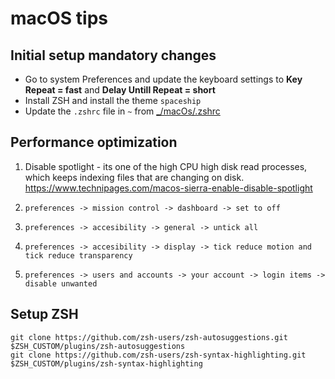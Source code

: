 # macOS tips


## Initial setup mandatory changes
 - Go to system Preferences and update the keyboard settings to **Key Repeat = fast** and **Delay Untill Repeat = short**
 - Install ZSH and install the theme `spaceship`
 - Update the `.zshrc` file in `~` from [_/macOs/.zshrc](https://github.com/kunalpanchal/_/blob/master/macOS/.zshrc)


## Performance optimization

1. Disable spotlight - its one of the high CPU high disk read processes, which keeps indexing files that are changing on disk.
https://www.technipages.com/macos-sierra-enable-disable-spotlight

2. `preferences -> mission control -> dashboard -> set to off`
3. `preferences -> accesibility -> general -> untick all`
4. `preferences -> accesibility -> display -> tick reduce motion and tick reduce transparency`
5. `preferences -> users and accounts -> your account -> login items -> disable unwanted`


## Setup ZSH

```shell
git clone https://github.com/zsh-users/zsh-autosuggestions.git $ZSH_CUSTOM/plugins/zsh-autosuggestions
git clone https://github.com/zsh-users/zsh-syntax-highlighting.git $ZSH_CUSTOM/plugins/zsh-syntax-highlighting
```
